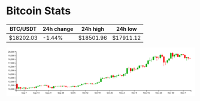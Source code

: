 # Bitcoin Stats

BTC/USDT|24h change|24h high|24h low|
|---|---|---|---|
|$18202.03|-1.44%|$18501.96|$17911.12|

<img src="./chart.svg">
